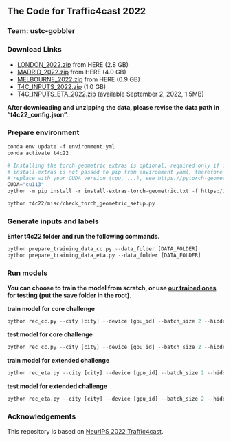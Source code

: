 ## The Code for Traffic4cast 2022
### Team: ustc-gobbler

### Download Links

- [LONDON_2022.zip](https://developer.here.com/sample-data) from HERE (2.8 GB)
- [MADRID_2022.zip](https://developer.here.com/sample-data) from HERE (4.0 GB)
- [MELBOURNE_2022.zip](https://developer.here.com/sample-data) from HERE (0.9 GB)
- [T4C_INPUTS_2022.zip](https://iarai-public.s3-eu-west-1.amazonaws.com/competitions/t4c/t4c22/T4C_INPUTS_2022.zip) (1.0 GB)
- [T4C_INPUTS_ETA_2022.zip](https://iarai-public.s3-eu-west-1.amazonaws.com/competitions/t4c/t4c22/T4C_INPUTS_ETA_2022.zip) (available September 2, 2022, 1.5MB)

**After downloading and unzipping the data, please revise the data path in “t4c22_config.json”.**

### ****Prepare environment****

```python
conda env update -f environment.yml
conda activate t4c22

# Installing the torch geometric extras is optional, required only if using `torch_geometric`
# install-extras is not passed to pip from environment yaml, therefore add as post-step (https://github.com/conda/conda/issues/6805)
# replace with your CUDA version (cpu, ...), see https://pytorch-geometric.readthedocs.io/en/latest/notes/installation.html
CUDA="cu113"
python -m pip install -r install-extras-torch-geometric.txt -f https://data.pyg.org/whl/torch-1.11.0+${CUDA}.html

python t4c22/misc/check_torch_geometric_setup.py
```

### Generate inputs and labels
**Enter t4c22 folder and run the following commands.**
```python
python prepare_training_data_cc.py --data_folder [DATA_FOLDER]
python prepare_training_data_eta.py --data_folder [DATA_FOLDER]
```

### Run models
**You can choose to train the model from scratch, or use [our trained ones](https://drive.google.com/drive/folders/1IPS8awH8Htmt9hGMa-cE6lwoJg60ttaC?usp=share_link) for testing (put the save folder in the root).**

**train model for core challenge**
```python
python rec_cc.py --city [city] --device [gpu_id] --batch_size 2 --hidden_channels 32 --epochs 20 --fill -1
```
**test model for core challenge**
```python
python rec_cc.py --city [city] --device [gpu_id] --batch_size 2 --hidden_channels 32 --epochs 20 --fill -1 --model_state test
```

**train model for extended challenge**
```python
python rec_eta.py --city [city] --device [gpu_id] --batch_size 2 --hidden_channels 64 --epochs 50
```
**test model for extended challenge**
```python
python rec_eta.py --city [city] --device [gpu_id] --batch_size 2 --hidden_channels 64 --epochs 50 --model_state test
```

### Acknowledgements

This repository is based on [NeurIPS 2022 Traffic4cast](https://github.com/iarai/NeurIPS2022-traffic4cast).
